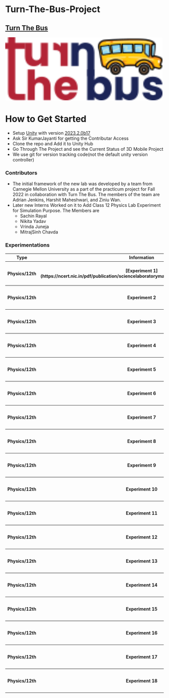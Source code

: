 # Turn-The-Bus-Project

## [Turn The Bus](https://www.turnthebus.org/)

<img src="./Assets/Resources/Pictures/Logo_turn-the-bus.png" height="200" width="500">

# How to Get Started

- Setup [Unity](https://unity.com/) with version [ 2023.2.0b17 ](https://unity.com/releases/editor/beta/2023.2.0b17#installs)
- Ask Sir KumarJayanti for getting the Contributar Access
- Clone the repo and Add it to Unity Hub
- Go Through The Project and see the Current Status of 3D Mobile Project
- We use git for version tracking code(not the default unity version controller)

### Contributors

- The initial framework of the new lab was developed by a team from Carnegie Mellon University as a part of the practicum project for Fall 2022 in collaboration with Turn The Bus. The members of the team are Adrian Jenkins, Harshit Maheshwari, and Ziniu Wan.
- Later new Interns Worked on it to Add Class 12 Physics Lab Experiment for Simulation Purpose. The Members are
  - Sachin Rayal
  - Nikita Yadav
  - Vrinda Juneja
  - MitrajSinh Chavda

### Experimentations

<table>
  <tr>
    <th>Type</th>
    <th>Information</th>
    <th>Status</th>
    <th>Remarks</th>
  </tr>
  <tr>
    <th>Physics/12th</th>
    <th>[Experiment 1](https://ncert.nic.in/pdf/publication/sciencelaboratorymanuals/classXII/physics/lelm302.pdf)</th>
    <th><center><img src="https://avatars.githubusercontent.com/u/66353809?s=64&v=4" width="25" height="25" align="left"> Sachin Rayal</center></th>
    <th>...</th>
  </tr>
  <tr>
    <th>Physics/12th</th>
    <th>Experiment 2</th>
    <th><center><img src="https://avatars.githubusercontent.com/u/66353809?s=64&v=4" width="25" height="25" align="left"> Sachin Rayal</center></th>
    <th>...</th>
  </tr>
  <tr>
    <th>Physics/12th</th>
    <th>Experiment 3</th>
    <th><center><img src="https://avatars.githubusercontent.com/u/66353809?s=64&v=4" width="25" height="25" align="left"> Sachin Rayal</center></th>
    <th>...</th>
  </tr>
  <tr>
    <th>Physics/12th</th>
    <th>Experiment 4</th>
    <th><center><img src="https://avatars.githubusercontent.com/u/66353809?s=64&v=4" width="25" height="25" align="left"> Sachin Rayal</center></th>
    <th>...</th>
  </tr>
  <tr>
    <th>Physics/12th</th>
    <th>Experiment 5</th>
    <th><center><img src="https://avatars.githubusercontent.com/u/66353809?s=64&v=4" width="25" height="25" align="left"> Sachin Rayal</center></th>
    <th>...</th>
  </tr>
  <tr>
    <th>Physics/12th</th>
    <th>Experiment 6</th>
    <th><center><img src="https://avatars.githubusercontent.com/u/66353809?s=64&v=4" width="25" height="25" align="left"> Sachin Rayal</center></th>
    <th>...</th>
  </tr>
  <tr>
    <th>Physics/12th</th>
    <th>Experiment 7</th>
    <th><center><img src="https://avatars.githubusercontent.com/u/66353809?s=64&v=4" width="25" height="25" align="left"> Sachin Rayal</center></th>
    <th>...</th>
  </tr>
  <tr>
    <th>Physics/12th</th>
    <th>Experiment 8</th>
    <th><center><img src="https://avatars.githubusercontent.com/u/66353809?s=64&v=4" width="25" height="25" align="left"> Sachin Rayal</center></th>
    <th>...</th>
  </tr>
  <tr>
    <th>Physics/12th</th>
    <th>Experiment 9</th>
    <th><center><img src="https://avatars.githubusercontent.com/u/66353809?s=64&v=4" width="25" height="25" align="left"> Sachin Rayal</center></th>
    <th>...</th>
  </tr>
  <tr>
    <th>Physics/12th</th>
    <th>Experiment 10</th>
    <th><center><img src="https://avatars.githubusercontent.com/u/66353809?s=64&v=4" width="25" height="25" align="left"> Sachin Rayal</center></th>
    <th>...</th>
  </tr>
  <tr>
    <th>Physics/12th</th>
    <th>Experiment 11</th>
    <th><center><img src="https://avatars.githubusercontent.com/u/66353809?s=64&v=4" width="25" height="25" align="left"> Sachin Rayal</center></th>
    <th>...</th>
  </tr>
  <tr>
    <th>Physics/12th</th>
    <th>Experiment 12</th>
    <th><center><img src="https://avatars.githubusercontent.com/u/66353809?s=64&v=4" width="25" height="25" align="left"> Sachin Rayal</center></th>
    <th>...</th>
  </tr>
  <tr>
    <th>Physics/12th</th>
    <th>Experiment 13</th>
    <th><center><img src="https://avatars.githubusercontent.com/u/66353809?s=64&v=4" width="25" height="25" align="left"> Sachin Rayal</center></th>
    <th>...</th>
  </tr>
  <tr>
    <th>Physics/12th</th>
    <th>Experiment 14</th>
    <th><center><img src="https://avatars.githubusercontent.com/u/66353809?s=64&v=4" width="25" height="25" align="left"> Sachin Rayal</center></th>
    <th>...</th>
  </tr>
  <tr>
    <th>Physics/12th</th>
    <th>Experiment 15</th>
    <th><center><img src="https://avatars.githubusercontent.com/u/66353809?s=64&v=4" width="25" height="25" align="left"> Sachin Rayal</center></th>
    <th>...</th>
  </tr>
  <tr>
    <th>Physics/12th</th>
    <th>Experiment 16</th>
    <th><center><img src="https://avatars.githubusercontent.com/u/66353809?s=64&v=4" width="25" height="25" align="left"> Sachin Rayal</center></th>
    <th>...</th>
  </tr>
  <tr>
    <th>Physics/12th</th>
    <th>Experiment 17</th>
    <th><center><img src="https://avatars.githubusercontent.com/u/66353809?s=64&v=4" width="25" height="25" align="left"> Sachin Rayal</center></th>
    <th>...</th>
  </tr>
  <tr>
    <th>Physics/12th</th>
    <th>Experiment 18</th>
    <th><center><img src="https://avatars.githubusercontent.com/u/66353809?s=64&v=4" width="25" height="25" align="left"> Sachin Rayal</center></th>
    <th>...</th>
  </tr>
</table>
